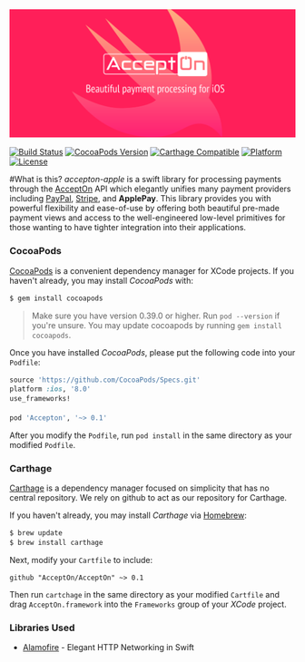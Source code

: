 <div style='text-align: center'>
  <img src='./banner.png' />
</div>

[![Build Status](https://travis-ci.org/sotownsend/Pully.svg?branch=master)](https://travis-ci.org/sotownsend/)
[![CocoaPods Version](https://img.shields.io/cocoapods/v/accepton-apple.svg)](https://img.shields.io/cocoapods/v/accepton-apple.svg)
[![Carthage Compatible](https://img.shields.io/badge/Carthage-compatible-4BC51D.svg?style=flat)](https://github.com/Carthage/Carthage)
[![Platform](https://img.shields.io/badge/Platforms-ios%20%7C%20osx%20%7C%20watchos%20%7C%20tvos-ff69b4.svg)](https://developer.apple.com)
[![License](http://img.shields.io/badge/license-MIT-green.svg?style=flat)](https://github.com/sotownsend/accepton-apple/blob/master/LICENSE)

#What is this?
*accepton-apple* is a swift library for processing payments through the [AcceptOn](http://accepton.com) API which elegantly unifies many payment providers including [PayPal](http://paypal.com), [Stripe](http://stripe.com), and **ApplePay**.  This library provides you with powerful flexibility and ease-of-use by offering both beautiful pre-made payment views and access to the well-engineered low-level primitives for those wanting to have tighter integration into their applications.

### CocoaPods

[CocoaPods](http://cocoapods.org) is a convenient dependency manager for XCode projects. If you haven't already, you may install *CocoaPods*
with:

```bash
$ gem install cocoapods
```

> Make sure you have version 0.39.0 or higher. Run `pod --version` if you're unsure. You may update cocoapods by running `gem install cocoapods`.

Once you have installed *CocoaPods*, please put the following code into your `Podfile`:

```ruby
source 'https://github.com/CocoaPods/Specs.git'
platform :ios, '8.0'
use_frameworks!

pod 'Accepton', '~> 0.1'
```

After you modify the `Podfile`, run `pod install` in the same directory as your modified `Podfile`.

### Carthage

[Carthage](https://github.com/Carthage/Carthage) is a dependency manager focused on simplicity that has no central repository. We rely
on github to act as our repository for Carthage.

If you haven't already, you may install *Carthage* via [Homebrew](http://brew.sh):

```bash
$ brew update
$ brew install carthage
```

Next, modify your `Cartfile` to include:

```ogdl
github "AcceptOn/AcceptOn" ~> 0.1
```

Then run `cartchage` in the same directory as your modified `Cartfile` and drag `AcceptOn.framework` into the `Frameworks` group of your *XCode* project.

### Libraries Used
  * [Alamofire](https://github.com/Alamofire/Alamofire/) - Elegant HTTP Networking in Swift
